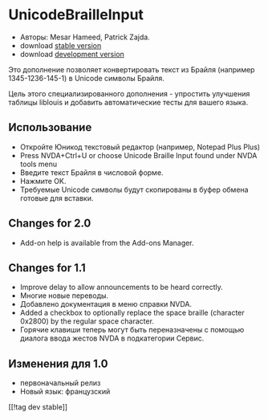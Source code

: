 # UnicodeBrailleInput #

* Авторы: Mesar Hameed, Patrick Zajda.
* download [stable version][1]
* download [development version][2]

Это дополнение позволяет конвертировать текст из Брайля (например
1345-1236-145-1) в Unicode символы Брайля.

Цель этого специализированного дополнения - упростить улучшения таблицы
liblouis и добавить автоматические тесты для вашего языка.

## Использование ##

* Откройте Юникод текстовый редактор (например, Notepad Plus Plus)
* Press NVDA+Ctrl+U or choose Unicode Braille Input found under NVDA tools
  menu
* Введите текст Брайля в числовой форме.
* Нажмите OK.
* Требуемые Unicode символы будут скопированы в буфер обмена готовые для
  вставки.

## Changes for 2.0 ##

* Add-on help is available from the Add-ons Manager.

## Changes for 1.1 ##

* Improve delay to allow announcements to be heard correctly.
* Многие новые переводы.
* Добавлено документация в меню справки NVDA.
* Added a checkbox to optionally replace the space braille (character
  0x2800) by the regular space character.
* Горячие клавиши теперь могут быть переназначены с помощью диалога ввода
  жестов NVDA в подкатегории Сервис.

## Изменения для 1.0 ##

* первоначальный релиз
* Новый язык: французский

[[!tag dev stable]]

[1]: http://addons.nvda-project.org/files/get.php?file=ubi

[2]: http://addons.nvda-project.org/files/get.php?file=ubi-dev
